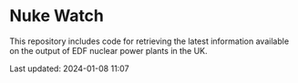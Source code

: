 # Nuke Watch

This repository includes code for retrieving the latest information available on the output of EDF nuclear power plants in the UK.

Last updated: 2024-01-08 11:07